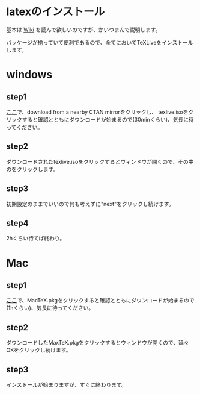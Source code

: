 # latexのインストール

基本は [Wiki](https://texwiki.texjp.org/?TeX%E5%85%A5%E6%89%8B%E6%B3%95 ) を読んで欲しいのですが、かいつまんで説明します。

パッケージが揃っていて便利であるので、全てにおいてTeXLiveをインストールします。

# windows

## step1
[ここ](http://www.tug.org/texlive/acquire-iso.html)で、download from a nearby CTAN mirrorをクリックし、
texlive.isoをクリックすると確認とともにダウンロードが始まるので(30minくらい)、気長に待ってください。

## step2
ダウンロードされたtexlive.isoをクリックするとウィンドウが開くので、その中のをクリックします。

## step3
初期設定のままでいいので何も考えずに"next"をクリックし続けます。

## step4
2hくらい待てば終わり。

# Mac

## step1
[ここ](http://ftp.jaist.ac.jp/pub/CTAN/systems/mac/mactex/)で、MacTeX.pkgをクリックすると確認とともにダウンロードが始まるので(1hくらい)、気長に待ってください。

## step2
ダウンロードしたMaxTeX.pkgをクリックするとウィンドウが開くので、延々OKをクリックし続けます。

## step3
インストールが始まりますが、すぐに終わります。
